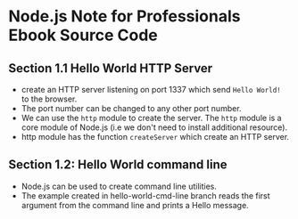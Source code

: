 # Node.js Note for Professionals Ebook Source Code

## Section 1.1 Hello World HTTP Server

- create an HTTP server listening on port 1337 which send `Hello World!` to the browser.
- The port number can be changed to any other port number.
- We can use the `http` module to create the server. The `http` module is a core module of Node.js (i.e we don't need to install additional resource).
- http module has the function `createServer` which create an HTTP server.

## Section 1.2: Hello World command line

- Node.js can be used to create command line utilities.
- The example created in hello-world-cmd-line branch reads the first argument from the command line and prints a Hello message.
